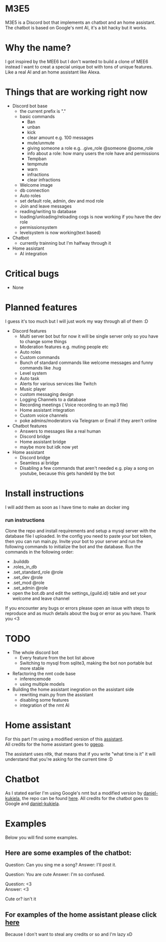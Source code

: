 # M3E5
M3E5 is a Discord bot that implements an chatbot and an home assistant. The chatbot is based on Google's nmt AI, it's a bit hacky but it works.

# Why the name?

I got inspired by the MEE6 but I don't wanted to build a clone of MEE6 instead I want to creat a special unique bot with tons of unique features.<br>
Like a real AI and an home assistant like Alexa.

# Things that are working right now
- Discord bot base
  - the current prefix is "."
  - basic commands
    - Ban
    - unban
    - kick
    - clear amount e.g. 100 messages
    - mute/unmute
    - giving someone a role e.g. .give_role @someone @some_role
    - info about a role: how many users the role have and permissions
    - Tempban
    - tempmute
    - warn 
    - infractions
    - clear infractions
  - Welcome image
  - db connection
  - Auto roles
  - set default role, admin, dev and mod role
  - Join and leave messages
  - reading/writing to database
  - loading/unloading/reloading cogs is now working if you have the dev role
  - permissionsystem
  - levelsystem is now working(text based)
- Chatbot 
  - currently trainning but I'm halfway through it
- Home assistant
  - AI integration 

# Critical bugs

- None

# Planned features

I guess it's too much but I will just work my way through all of them :D

- Discord features
  - Multi server bot but for now it will be single server only so you have to change some things
  - Moderation features e.g. muting people etc
  - Auto roles
  - Custom commands
  - Bunch of standard commands like welcome messages and funny commands like .hug <name>
  - Level system
  - Auto task
  - Alerts for various services like Twitch 
  - Music player
  - custom messaging design 
  - Logging Channels to a database
  - Recording meetings ( Voice recording to an mp3 file)
  - Home assistant integration
  - Custom voice channels 
  - poke admins/moderators via Telegram or Email if they aren't online
- Chatbot features
  - Answers to messages like a real human 
  - Discord bridge 
  - Home assistant bridge
  - maybe more but idk now yet
- Home assistant
  - Discord bridge
  - Seamless ai bridge 
  - Disabling a few commands that aren't needed e.g. play a song on youtube, because this gets handeld by the bot
  
 # Install instructions 
 
 I will add them as soon as I have time to make an docker img
 
 ### run instructions
 
 Clone the repo and install requirements and setup a mysql server with the database file I uploaded. 
 In the config you need to paste your bot token, then you can run main.py. 
 Invite your bot to your server and run the following commands to initialize the bot and the database.
 Run the commands in the following order:
 - .builddb
 - .roles_in_db
 - .set_standard_role @role
 - .set_dev  @role
 - .set_mod  @role
 - .set_admin  @role
 - open the bot.db and edit the settings_{guild.id} table and set your welcome and leave channel
 
 If you encounter any bugs or errors please open an issue with steps to reproduce and as much details about the bug or error as you have. Thank you <3
 
# TODO
  
- The whole discord bot
  - Every feature from the bot list above
  - Switching to mysql from sqlite3, making the bot non portable but more stable
- Refactoring the nmt code base
  - inferencemode 
  - using multiple models 
- Building the home assistant inegration on the assistant side 
  - rewriting main.py from the assistant 
  - disabling some features
  - integration of the nmt AI
  
# Home assistant

For this part I'm using a modified version of this [assistant](https://github.com/ggeop/Python-ai-assistant).<br> 
All credits for the home assistant goes to [ggeop](https://github.com/ggeop).

The assistant uses nltk, that means that if you write "what time is it" it will understand that you're asking for the current time :D

# Chatbot

As I stated earlier I'm using Google's nmt but a modified version by [daniel-kukiela](https://github.com/daniel-kukiela), the repo can be found [here](https://github.com/daniel-kukiela/nmt-chatbot).
All credits for the chatbot goes to Google and [daniel-kukiela](https://github.com/daniel-kukiela).

# Examples

Below you will find some examples.


## Here are some examples of the chatbot:
Question: Can you sing me a song?
Answer: I'll post it.

Question: You are cute
Answer: I'm so confused.

Question: <3<br>
Answer: <3

Cute or? isn't it

## For examples of the home assistant please click [here](https://github.com/ggeop/Python-ai-assistant)

Because I don't want to steal any credits or so and I'm lazy xD
